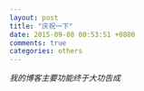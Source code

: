 ```yaml
---
layout: post
title: "庆祝一下"
date: 2015-09-08 00:53:51 +0800
comments: true
categories: others 
---
```

*我的博客主要功能终于大功告成*